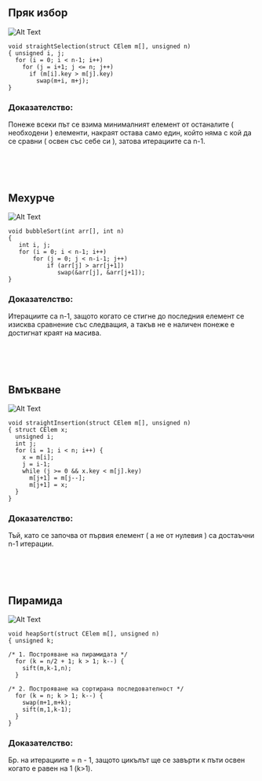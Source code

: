 
## Пряк избор
![Alt Text](https://upload.wikimedia.org/wikipedia/commons/9/94/Selection-Sort-Animation.gif)
```
void straightSelection(struct CElem m[], unsigned n)
{ unsigned i, j;
  for (i = 0; i < n-1; i++)
    for (j = i+1; j <= n; j++)
      if (m[i].key > m[j].key)
        swap(m+i, m+j);
}
```
### Доказателство:
Понеже всеки път се взима минималният елемент от останалите ( необходени ) елементи, накраят остава само един, който няма с кой да се сравни ( освен със себе си ), затова итерациите са n-1.

<br /><br /><br />

## Мехурче
![Alt Text](https://upload.wikimedia.org/wikipedia/commons/c/c8/Bubble-sort-example-300px.gif)
```
void bubbleSort(int arr[], int n)
{
   int i, j;
   for (i = 0; i < n-1; i++)
       for (j = 0; j < n-i-1; j++)
           if (arr[j] > arr[j+1])
              swap(&arr[j], &arr[j+1]);
}
```
### Доказателство:
Итерациите са n-1, защото когато се стигне до последния елемент се изисква сравнение със следващия, а такъв не е наличен понеже е достигнат краят на масива.

<br /><br /><br />

## Вмъкване
![Alt Text](https://upload.wikimedia.org/wikipedia/commons/0/0f/Insertion-sort-example-300px.gif)
```
void straightInsertion(struct CElem m[], unsigned n)
{ struct CElem x;
  unsigned i;
  int j;
  for (i = 1; i < n; i++) {
    x = m[i];
    j = i-1;
    while (j >= 0 && x.key < m[j].key)
      m[j+1] = m[j--];
      m[j+1] = x;
  }
}
```
### Доказателство:
Тъй, като се започва от първия елемент ( а не от нулевия ) са достаъчни n-1 итерации.

<br /><br /><br />

## Пирамида
![Alt Text](https://upload.wikimedia.org/wikipedia/commons/4/4d/Heapsort-example.gif)
```
void heapSort(struct CElem m[], unsigned n)
{ unsigned k;

/* 1. Построяване на пирамидата */
  for (k = n/2 + 1; k > 1; k--) {
    sift(m,k-1,n);
  }

/* 2. Построяване на сортирана последователност */
  for (k = n; k > 1; k--) {
    swap(m+1,m+k);
    sift(m,1,k-1);
  }
}

```
### Доказателство:
Бр. на итерациите = n - 1, защото цикълът ще се завърти к пъти освен когато е равен на 1 (k>1).

